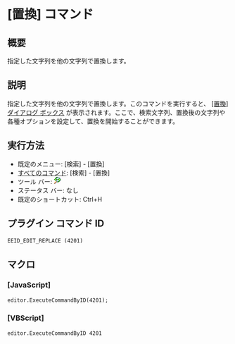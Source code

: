 # \[置換\] コマンド

## 概要

指定した文字列を他の文字列で置換します。

## 説明

指定した文字列を他の文字列で置換します。このコマンドを実行すると、 [\[置換\] ダイアログ ボックス](../../dlg/replace/index) が表示されます。ここで、検索文字列、置換後の文字列や各種オプションを設定して、置換を開始することができます。

## 実行方法

- 既定のメニュー: \[検索\] \- \[置換\]
- [すべてのコマンド](../../glossary/allcommands): \[検索\] \- \[置換\]
- ツール バー: ![](../../images/replace.gif)
- ステータス バー: なし
- 既定のショートカット: Ctrl+H

## プラグイン コマンド ID

```
EEID_EDIT_REPLACE (4201)
```

## マクロ

### \[JavaScript\]

```
editor.ExecuteCommandByID(4201);
```

### \[VBScript\]

```
editor.ExecuteCommandByID 4201
```
